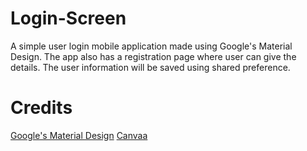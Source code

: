 # Login-Screen
A simple user login mobile application made using Google's Material Design. The app also has a registration page where user can give the 
details. The user information will be saved using shared preference.  

# Credits
[Google's Material Design](https://material.io/design/)
[Canvaa](https://www.canva.com/)
